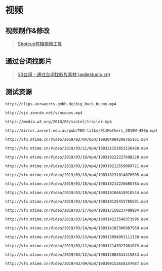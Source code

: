 # 视频

## 视频制作&修改

> [Shotcup剪辑视频工具](https://www.shotcut.org/)

## 通过台词找影片

>
> [33台词 - 通过台词找影片素材 (agilestudio.cn)](http://33.agilestudio.cn/)

## 测试资源

```
http://clips.vorwaerts-gmbh.de/big_buck_bunny.mp4
```

```
http://vjs.zencdn.net/v/oceans.mp4
```

```
https://media.w3.org/2010/05/sintel/trailer.mp4
```

```
http://mirror.aarnet.edu.au/pub/TED-talks/911Mothers_2010W-480p.mp4
```

```
http://vfx.mtime.cn/Video/2019/02/04/mp4/190204084208765161.mp4
```

```
http://vfx.mtime.cn/Video/2019/03/21/mp4/190321153853126488.mp4
```

```
http://vfx.mtime.cn/Video/2019/03/19/mp4/190319222227698228.mp4
```

```
http://vfx.mtime.cn/Video/2019/03/19/mp4/190319212559089721.mp4
```

```
http://vfx.mtime.cn/Video/2019/03/18/mp4/190318231014076505.mp4
```

```
http://vfx.mtime.cn/Video/2019/03/18/mp4/190318214226685784.mp4
```

```
http://vfx.mtime.cn/Video/2019/03/19/mp4/190319104618910544.mp4
```

```
http://vfx.mtime.cn/Video/2019/03/19/mp4/190319125415785691.mp4
```

```
http://vfx.mtime.cn/Video/2019/03/17/mp4/190317150237409904.mp4
```

```
http://vfx.mtime.cn/Video/2019/03/14/mp4/190314223540373995.mp4
```

```
http://vfx.mtime.cn/Video/2019/03/14/mp4/190314102306987969.mp4
```

```
http://vfx.mtime.cn/Video/2019/03/13/mp4/190313094901111138.mp4
```

```
http://vfx.mtime.cn/Video/2019/03/12/mp4/190312143927981075.mp4
```

```
http://vfx.mtime.cn/Video/2019/03/12/mp4/190312083533415853.mp4
```

```
http://vfx.mtime.cn/Video/2019/03/09/mp4/190309153658147087.mp4
```
